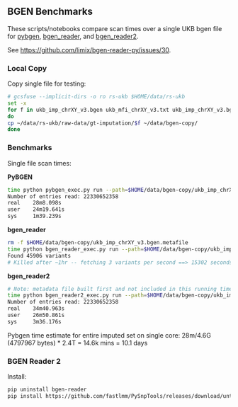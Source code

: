 ## BGEN Benchmarks

These scripts/notebooks compare scan times over a single UKB bgen file for [pybgen](https://github.com/lemieuxl/pybgen), [bgen_reader](), and [bgen_reader2](https://fastlmm.github.io/PySnpTools/branch/bgen2/index.html).

See https://github.com/limix/bgen-reader-py/issues/30.

### Local Copy 

Copy single file for testing:

```bash
# gcsfuse --implicit-dirs -o ro rs-ukb $HOME/data/rs-ukb
set -x
for f in ukb_imp_chrXY_v3.bgen ukb_mfi_chrXY_v3.txt ukb_imp_chrXY_v3.bgen.bgi ukb59384_imp_chrXY_v3_s486331.sample
do
cp ~/data/rs-ukb/raw-data/gt-imputation/$f ~/data/bgen-copy/
done
```

### Benchmarks

Single file scan times:

**PyBGEN**

```bash
time python pybgen_exec.py run --path=$HOME/data/bgen-copy/ukb_imp_chrXY_v3.bgen
Number of entries read: 22330652358
real    28m8.098s
user    24m19.641s
sys     1m39.239s
```

**bgen_reader**

```bash
rm -f $HOME/data/bgen-copy/ukb_imp_chrXY_v3.bgen.metafile
time python bgen_reader_exec.py run --path=$HOME/data/bgen-copy/ukb_imp_chrXY_v3.bgen
Found 45906 variants
# Killed after ~1hr -- fetching 3 variants per second ==> 15302 seconds > 4 hrs
```

**bgen_reader2**

```bash
# Note: metadata file built first and not included in this running time
time python bgen_reader2_exec.py run --path=$HOME/data/bgen-copy/ukb_imp_chrXY_v3.bgen --batch-size=1000
Number of entries read: 22330652358
real    34m40.963s
user    26m50.861s
sys     3m36.176s
```

Pybgen time estimate for entire imputed set on single core: 28m/4.6G (4797967 bytes) * 2.4T = 14.6k mins = 10.1 days

### BGEN Reader 2

Install:

```bash
pip uninstall bgen-reader
pip install https://github.com/fastlmm/PySnpTools/releases/download/untagged2/bgen_reader-4.0.4-cp37-cp37m-manylinux1_x86_64.whl
```